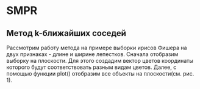 # SMPR
## Метод k-ближайших соседей
Рассмотрим работу метода на примере выборки ирисов Фишера на двух признаках - длине и ширине лепестков.
Сначала отобразим выборку на плоскости. Для этого создадим вектор цветов координаты которого будут соответствовать разным видам цветов.
Далее, с помощью функции plot() отобразим все объекты на плоскости(см. рис. 1).  
